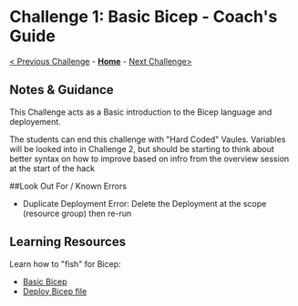 # Challenge 1: Basic Bicep - Coach's Guide

[< Previous Challenge](./Solution-00.md) - **[Home](./README.md)** - [Next Challenge>](./Solution-02.md)

## Notes & Guidance

This Challenge acts as a Basic introduction to the Bicep language and deployement. 

The students can end this challenge with "Hard Coded" Vaules. Variables will be looked into in Challenge 2, but should be starting to think about better syntax on how to improve based on infro from the overview session at the start of the hack

##Look Out For / Known Errors 

  - Duplicate Deployment Error: Delete the Deployment at the scope (resource group) then re-run 

## Learning Resources

Learn how to "fish" for Bicep:
- [Basic Bicep](https://github.com/Azure/bicep/blob/main/docs/tutorial/01-simple-template.md)
- [Deploy Bicep file](https://github.com/Azure/bicep/blob/main/docs/tutorial/02-deploying-a-bicep-file.md)
